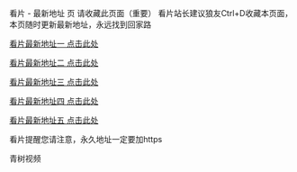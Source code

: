 看片 - 最新地址 页
请收藏此页面（重要） 看片站长建议狼友Ctrl+D收藏本页面，本页随时更新最新地址，永远找到回家路

[看片最新地址一 点击此处](https://qingshu11.top)

[看片最新地址二 点击此处](https://qingshu22.top)

[看片最新地址三 点击此处](https://qingshu33.top)

[看片最新地址四 点击此处](https://qingshu11.top)

[看片最新地址五 点击此处](https://qingshu22.top)

看片提醒您请注意，永久地址一定要加https

青树视频


